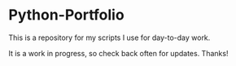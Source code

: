 # Python-Portfolio
This is a repository for my scripts I use for day-to-day work.

It is a work in progress, so check back often for updates.  Thanks!
